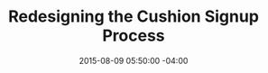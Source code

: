 ---
title: Redesigning the Cushion Signup Process
date: 2015-08-09 05:50:00 -04:00
url: http://cushionapp.com/journal/from-beta-to-launch-sign-up/
---